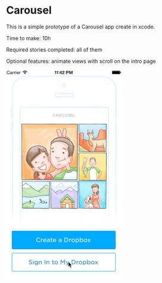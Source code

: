 Carousel
========


This is a simple prototype of a Carousel app create in xcode.

Time to make: 10h

Required stories completed: all of them

Optional features: animate views with scroll on the intro page

![my gif](https://github.com/loredanacrisan/Carousel/blob/master/week2-homework.gif)
